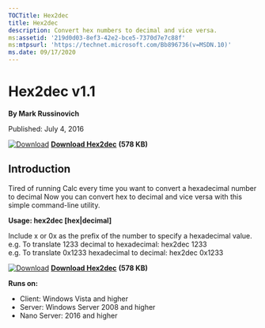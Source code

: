 ```yaml
--- 
TOCTitle: Hex2dec
title: Hex2dec
description: Convert hex numbers to decimal and vice versa.
ms:assetid: '219d0d03-8ef3-42e2-bce5-7370d7e7c88f'
ms:mtpsurl: 'https://technet.microsoft.com/Bb896736(v=MSDN.10)'
ms.date: 09/17/2020
---
```


Hex2dec v1.1
============

**By Mark Russinovich**

Published: July 4, 2016

[![Download](/media/landing/sysinternals/download_sm.png)](https://download.sysinternals.com/files/Hex2Dec.zip) [**Download Hex2dec**](https://download.sysinternals.com/files/Hex2Dec.zip) **(578 KB)**


## Introduction

Tired of running Calc every time you want to convert a hexadecimal number
to decimal Now you can convert hex to decimal and vice versa with this
simple command-line utility.

**Usage: hex2dec \[hex|decimal\]**

Include x or 0x as the prefix of the number to specify a hexadecimal
value.  
e.g. To translate 1233 decimal to hexadecimal: hex2dec 1233  
e.g. To translate 0x1233 hexadecimal to decimal: hex2dec 0x1233

[![Download](/media/landing/sysinternals/download_sm.png)](https://download.sysinternals.com/files/Hex2Dec.zip) [**Download Hex2dec**](https://download.sysinternals.com/files/Hex2Dec.zip) **(578 KB)**

**Runs on:**

-   Client: Windows Vista and higher
-   Server: Windows Server 2008 and higher
-   Nano Server: 2016 and higher
